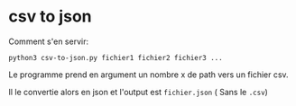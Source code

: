 # csv to json

Comment s'en servir:

`python3 csv-to-json.py fichier1 fichier2 fichier3 ...`

Le programme prend en argument un nombre x de path vers un fichier csv.

Il le convertie alors en json et l'output est `fichier.json` ( Sans le `.csv`)
